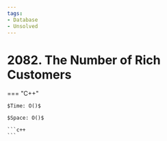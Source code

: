 ```yaml
---
tags:
- Database
- Unsolved
---
```



# 2082. The Number of Rich Customers

=== "C++"

    $Time: O()$

    $Space: O()$

    ```c++
    ```